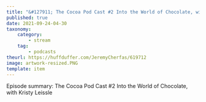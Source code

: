 ```yaml
---
title: "&#127911; The Cocoa Pod Cast #2 Into the World of Chocolate, with Kristy Leissle"
published: true
date: 2021-09-24-04-30
taxonomy:
    category:
        - stream
    tag:
        - podcasts
theurl: https://huffduffer.com/JeremyCherfas/619712
image: artwork-resized.PNG
template: item
---
```


Episode summary: The Cocoa Pod Cast #2 Into the World of Chocolate, with Kristy Leissle
